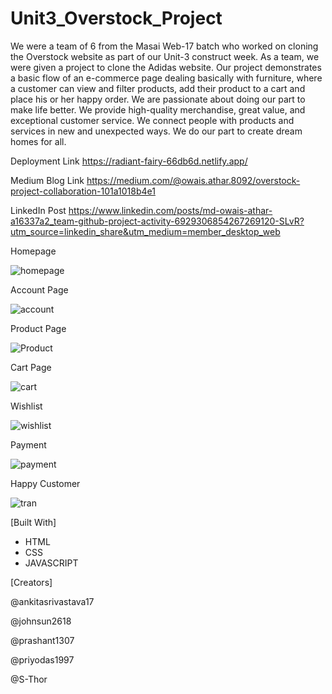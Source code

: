 # Unit3_Overstock_Project
We were a team of 6 from the Masai Web-17 batch who worked on cloning the Overstock website as part of our Unit-3 construct week. As a team, we were given a project to clone the Adidas website. Our project demonstrates a basic flow of an e-commerce page dealing basically with furniture, where a customer can view and filter products, add their product to a cart and place his or her happy order.
We are passionate about doing our part to make life better. We provide high-quality merchandise, great value, and exceptional customer service. We connect people with products and services in new and unexpected ways. We do our part to create dream homes for all.

Deployment Link https://radiant-fairy-66db6d.netlify.app/

Medium Blog Link https://medium.com/@owais.athar.8092/overstock-project-collaboration-101a1018b4e1

LinkedIn Post https://www.linkedin.com/posts/md-owais-athar-a16337a2_team-github-project-activity-6929306854267269120-SLvR?utm_source=linkedin_share&utm_medium=member_desktop_web

Homepage

![homepage](https://user-images.githubusercontent.com/100846987/167412414-ae5bde53-d768-4b19-a244-67ea6109defb.PNG)

Account Page

![account](https://user-images.githubusercontent.com/100846987/167414418-aefa5693-3d20-4112-8360-75a3abcedfd9.PNG)


Product Page

![Product](https://user-images.githubusercontent.com/100846987/167412869-d4389733-4e59-4408-a7c4-abec75af2f74.PNG)

Cart Page

![cart](https://user-images.githubusercontent.com/100846987/167412987-760f3ddb-9fd5-4e67-ab69-5052214e8951.PNG)

Wishlist 

![wishlist](https://user-images.githubusercontent.com/100846987/167413782-5cda48d5-df37-4583-96a7-ff2569aaa7ea.PNG)

Payment 

![payment](https://user-images.githubusercontent.com/100846987/167413926-a11f7ebd-1d92-464a-8f4f-7b260a9b368b.PNG)

Happy Customer

![tran](https://user-images.githubusercontent.com/100846987/167414494-d03a275e-cabe-45f4-8b70-1286172a5658.PNG)

[Built With]
* HTML
* CSS
* JAVASCRIPT

[Creators]

@ankitasrivastava17

@johnsun2618

@prashant1307

@priyodas1997

@S-Thor








